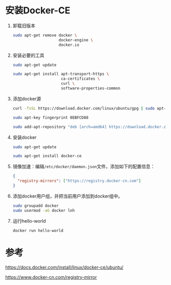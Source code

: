 # 安装Docker-CE

1. 卸载旧版本
    ```sh
    sudo apt-get remove docker \
                        docker-engine \
                        docker.io
    ```
2. 安装必要的工具
    ```sh
    sudo apt-get update
    
    sudo apt-get install apt-transport-https \
                         ca-certificates \
                         curl \
                         software-properties-common
    ```
3. 添加docker源
    ```sh
    curl -fsSL https://download.docker.com/linux/ubuntu/gpg | sudo apt-key add -
    
    sudo apt-key fingerprint 0EBFCD88
    
    sudo add-apt-repository "deb [arch=amd64] https://download.docker.com/linux/ubuntu $(lsb_release -cs) stable"
4. 安装docker
    ```sh
    sudo apt-get update
    
    sudo apt-get install docker-ce
    ```
5. 镜像加速：编辑`/etc/docker/daemon.json`文件，添加如下的配置信息：
    ```json
    {
      "registry-mirrors": ["https://registry.docker-cn.com"]
    }
    ```
6. 添加docker用户组，并把当前用户添加到docker组中。
    ```sh
    sudo groupadd docker
    sudo usermod -aG docker lnh
    ```
7. 运行hello-world
    ```sh
    docker run hello-world
    ```

# 参考

https://docs.docker.com/install/linux/docker-ce/ubuntu/

https://www.docker-cn.com/registry-mirror
